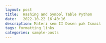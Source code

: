 ```yaml
---
layout: post
title:  Hashing and Symbol Table Python
date:   2022-10-22 16:40:16
description: Materi sem II Dosen pak Ismail
tags: formatting links
categories: sample-posts
---
```

